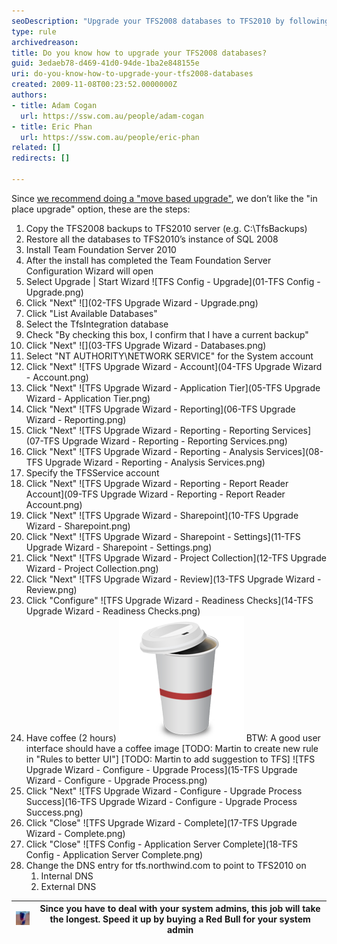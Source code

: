 ```yaml
---
seoDescription: "Upgrade your TFS2008 databases to TFS2010 by following a "move based upgrade" approach, ensuring a seamless transition with detailed steps and visuals."
type: rule
archivedreason: 
title: Do you know how to upgrade your TFS2008 databases?
guid: 3edaeb78-d469-41d0-94de-1ba2e848155e
uri: do-you-know-how-to-upgrade-your-tfs2008-databases
created: 2009-11-08T00:23:52.0000000Z
authors:
- title: Adam Cogan
  url: https://ssw.com.au/people/adam-cogan
- title: Eric Phan
  url: https://ssw.com.au/people/eric-phan
related: []
redirects: []

---
```


Since [we recommend doing a "move based upgrade"](/do-you-know-your-migration-choices1), we don’t like the "in place upgrade" option, these are the steps:

1. Copy the TFS2008 backups to TFS2010 server (e.g. C:\TfsBackups)
2. Restore all the databases to TFS2010’s instance of SQL 2008
3. Install Team Foundation Server 2010
4. After the install has completed the Team Foundation Server Configuration Wizard will open
5. Select Upgrade | Start Wizard
![TFS Config - Upgrade](01-TFS Config - Upgrade.png)
6. Click "Next"
![](02-TFS Upgrade Wizard - Upgrade.png)
7. Click "List Available Databases"
8. Select the TfsIntegration database
9. Check "By checking this box, I confirm that I have a current backup"
10. Click "Next"
![](03-TFS Upgrade Wizard - Databases.png)
11. Select "NT AUTHORITY\NETWORK SERVICE" for the System account
12. Click "Next" 
![TFS Upgrade Wizard - Account](04-TFS Upgrade Wizard - Account.png)
13. Click "Next"
![TFS Upgrade Wizard - Application Tier](05-TFS Upgrade Wizard - Application Tier.png)
14. Click "Next"
![TFS Upgrade Wizard - Reporting](06-TFS Upgrade Wizard - Reporting.png)
15. Click "Next"
![TFS Upgrade Wizard - Reporting - Reporting Services](07-TFS Upgrade Wizard - Reporting - Reporting Services.png)
16. Click "Next"
![TFS Upgrade Wizard - Reporting - Analysis Services](08-TFS Upgrade Wizard - Reporting - Analysis Services.png)
17. Specify the TFSService account
18. Click "Next"
![TFS Upgrade Wizard - Reporting - Report Reader Account](09-TFS Upgrade Wizard - Reporting - Report Reader Account.png)
19. Click "Next"
![TFS Upgrade Wizard - Sharepoint](10-TFS Upgrade Wizard - Sharepoint.png)
20. Click "Next"
![TFS Upgrade Wizard - Sharepoint - Settings](11-TFS Upgrade Wizard - Sharepoint - Settings.png)
21. Click "Next"
![TFS Upgrade Wizard - Project Collection](12-TFS Upgrade Wizard - Project Collection.png)
22. Click "Next"
![TFS Upgrade Wizard - Review](13-TFS Upgrade Wizard - Review.png)
23. Click "Configure"
![TFS Upgrade Wizard - Readiness Checks](14-TFS Upgrade Wizard - Readiness Checks.png)
24. Have coffee (2 hours)
![Coffee](ssw-coffee_1710232021935.png)
BTW: A good user interface should have a coffee image 
[TODO: Martin to create new rule in "Rules to better UI"]
[TODO: Martin to add suggestion to TFS]
![TFS Upgrade Wizard - Configure - Upgrade Process](15-TFS Upgrade Wizard - Configure - Upgrade Process.png)
25. Click "Next"
![TFS Upgrade Wizard - Configure - Upgrade Process Success](16-TFS Upgrade Wizard - Configure - Upgrade Process Success.png)
26. Click "Close"
![TFS Upgrade Wizard - Complete](17-TFS Upgrade Wizard - Complete.png)
27. Click "Close"
![TFS Config - Application Server Complete](18-TFS Config - Application Server Complete.png)
28. Change the DNS entry for tfs.northwind.com to point to TFS2010 on
    1. Internal DNS
    2. External DNS



| ![Red Bull Can](redbull.jpg) | Since you have to deal with your system admins, this job will take the longest. Speed it up by buying a Red Bull for your system admin |
| --- | --- |


<!--endintro-->
